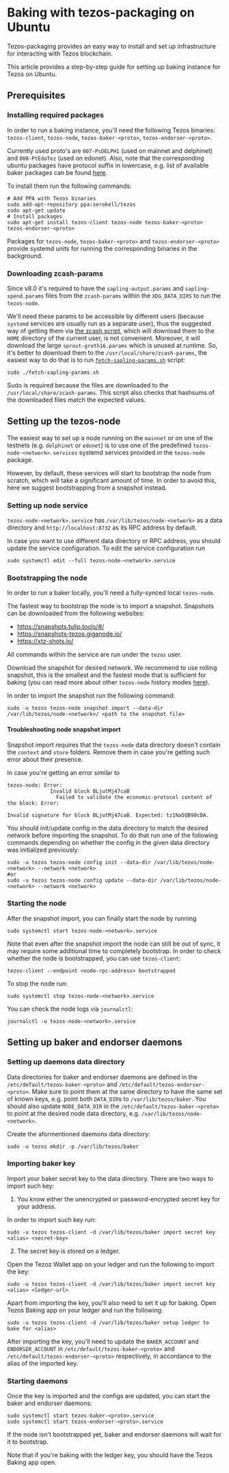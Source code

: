 <!--
   - SPDX-FileCopyrightText: 2019 TQ Tezos <https://tqtezos.com/>
   -
   - SPDX-License-Identifier: LicenseRef-MIT-TQ
   -->
# Baking with tezos-packaging on Ubuntu

Tezos-packaging provides an easy way to install and set up infrastructure for
interacting with Tezos blockchain.

This article provides a step-by-step guide for setting up baking instance for Tezos on Ubuntu.

## Prerequisites

### Installing required packages

In order to run a baking instance, you'll need the following Tezos binaries:
`tezos-client`, `tezos-node`, `tezos-baker-<proto>`, `tezos-endorser-<proto>`.

Currently used proto's are `007-PsDELPH1` (used on mainnet and delphinet) and
`008-PtEdoTez` (used on edonet). Also, note that the corresponding ubuntu packages have protocol
suffix in lowercase, e.g. list of available baker packages can be found
[here](https://launchpad.net/~serokell/+archive/ubuntu/tezos/+packages?field.name_filter=tezos-baker&field.status_filter=published).

To install them run the following commands:
```
# Add PPA with Tezos binaries
sudo add-apt-repository ppa:serokell/tezos
sudo apt-get update
# Install packages
sudo apt-get install tezos-client tezos-node tezos-baker-<proto> tezos-endorser-<proto>
```

Packages for `tezos-node`, `tezos-baker-<proto>` and `tezos-endorser-<proto>` provide
systemd units for running the corresponding binaries in the background.


<!-- TODO: Should be removed once https://github.com/serokell/tezos-packaging/issues/132 is resolved -->
### Downloading zcash-params

Since v8.0 it's required to have the `sapling-output.params` and `sapling-spend.params` files from
the `zcash-params` within the `XDG_DATA_DIRS` to run the `tezos-node`.

We'll need these params to be accessible by different
users (because `systemd` services are usually run as a separate user), thus the suggested way of getting
them via [the zcash script](https://raw.githubusercontent.com/zcash/zcash/master/zcutil/fetch-params.sh), which will
download them to the `HOME` directory of the current user, is not convenient. Moreover, it will
download the large `sprout-groth16.params` which is unused at runtime.
So, it's better to download them to the `/usr/local/share/zcash-params`, the easiest way to do that
is to run [`fetch-sapling-params.sh`](../scripts/fetch-sapling-params.sh) script:
```
sudo ./fetch-sapling-params.sh
```

Sudo is required because the files are downloaded to the `/usr/local/share/zcash-params`.
This script also checks that hashsums of the downloaded files match the expected values.

## Setting up the tezos-node

The easiest way to set up a node running on the `mainnet` or on one of the
testnets (e.g. `delphinet` or `edonet`) is to use one of the predefined
`tezos-node-<network>.services` systemd services provided in the `tezos-node`
package.

However, by default, these services will start to bootstrap the node from scratch,
which will take a significant amount of time.
In order to avoid this, here we suggest bootstrapping from a snapshot instead.

### Setting up node service

`tezos-node-<network>.service` has `/var/lib/tezos/node-<network>` as a data directory
and `http://localhost:8732` as its RPC address by default.

In case you want to use different data directory or RPC address,
you should update the service configuration. To edit the service configuration run
```
sudo systemctl edit --full tezos-node-<network>.service
```

### Bootstrapping the node

In order to run a baker locally, you'll need a fully-synced local `tezos-node`.

The fastest way to bootstrap the node is to import a snapshot.
Snapshots can be downloaded from the following websites:
* https://snapshots.tulip.tools/#/
* https://snapshots-tezos.giganode.io/
* https://xtz-shots.io/

All commands within the service are run under the `tezos` user.

Download the snapshot for desired network. We recommend to use rolling snapshot, this is
the smallest and the fastest mode that is sufficient for baking (you can read more about other
`tezos-node` history modes [here](https://tezos.gitlab.io/user/history_modes.html#history-modes)).

In order to import the snapshot run the following command:
```
sudo -u tezos tezos-node snapshot import --data-dir /var/lib/tezos/node-<network>/ <path to the snapshot file>
```

#### Troubleshooting node snapshot import

Snapshot import requires that the `tezos-node` data directory doesn't contain the `context` and `store` folders.
Remove them in case you're getting such error about their presence.

In case you're getting an error similar to
```
tezos-node: Error:
              Invalid block BLjutMj47caB
                Failed to validate the economic-protocol content of the block: Error:
                                                                                Invalid signature for block BLjutMj47caB. Expected: tz1Na5QB98cDA.
```

You should init/update config in the data directory to match the desired network
before importing the snapshot. To do that run one of the following commands
depending on whether the config in the given data directory was initialized previously:
```
sudo -u tezos tezos-node config init --data-dir /var/lib/tezos/node-<network> --network <network>
#or
sudo -u tezos tezos-node config update --data-dir /var/lib/tezos/node-<network> --network <network>
```

### Starting the node

After the snapshot import, you can finally start the node by running
```
sudo systemctl start tezos-node-<network>.service
```

Note that even after the snapshot import the node can still be out of sync, it may require
some additional time to completely bootstrap. In order to check whether the node is bootstrapped,
you can use `tezos-client`:
```
tezos-client --endpoint <node-rpc-address> bootstrapped
```

To stop the node run:
```
sudo systemctl stop tezos-node-<network>.service
```

You can check the node logs via `journalctl`:
```
journalctl -u tezos-node-<network>.service
```

## Setting up baker and endorser daemons

### Setting up daemons data directory

Data directories for baker and endorser daemons are defined in the
`/etc/default/tezos-baker-<proto>` and `/etc/default/tezos-endorser-<proto>`. Make
sure to point them at the same directory to have the same set of known keys, e.g.
point both `DATA_DIR`s to `/var/lib/tezos/baker`. You should also
update `NODE_DATA_DIR` in the `/etc/default/tezos-baker-<proto>` to point at the desired
node data directory, e.g. `/var/lib/tezos/node-<network>`.


<!-- TODO: remove once https://github.com/serokell/tezos-packaging/issues/133 is resolved -->
Create the aformentioned daemons data directory:
```
sudo -u tezos mkdir -p /var/lib/tezos/baker
```

### Importing baker key

Import your baker secret key to the data directory. There are two ways to import
such key:
1) You know either the unencrypted or password-encrypted secret key for your address.

In order to import such key run:
```
sudo -u tezos tezos-client -d /var/lib/tezos/baker import secret key <alias> <secret-key>
```
2) The secret key is stored on a ledger.

Open the Tezoz Wallet app on your ledger and run the following
to import the key:
```
sudo -u tezos tezos-client -d /var/lib/tezos/baker import secret key <alias> <ledger-url>
```
Apart from importing the key, you'll also need to set it up for baking. Open Tezos Baking app
on your ledger and run the following:
```
sudo -u tezos tezos-client -d /var/lib/tezos/baker setup ledger to bake for <alias>
```

After importing the key, you'll need to update the `BAKER_ACCOUNT` and `ENDORSER_ACCOUNT` in
`/etc/default/tezos-baker-<proto>` and `/etc/default/tezos-endorser-<proto>` respectively, in
accordance to the alias of the imported key.

### Starting daemons

Once the key is imported and the configs are updated, you can start the baker and endorser daemons:
```
sudo systemctl start tezos-baker-<proto>.service
sudo systemctl start tezos-endorser-<proto>.service
```

If the node isn't bootstrapped yet, baker and endorser daemons will wait for it to bootstrap.

Note that if you're baking with the ledger key, you should have the Tezos Baking app open.
